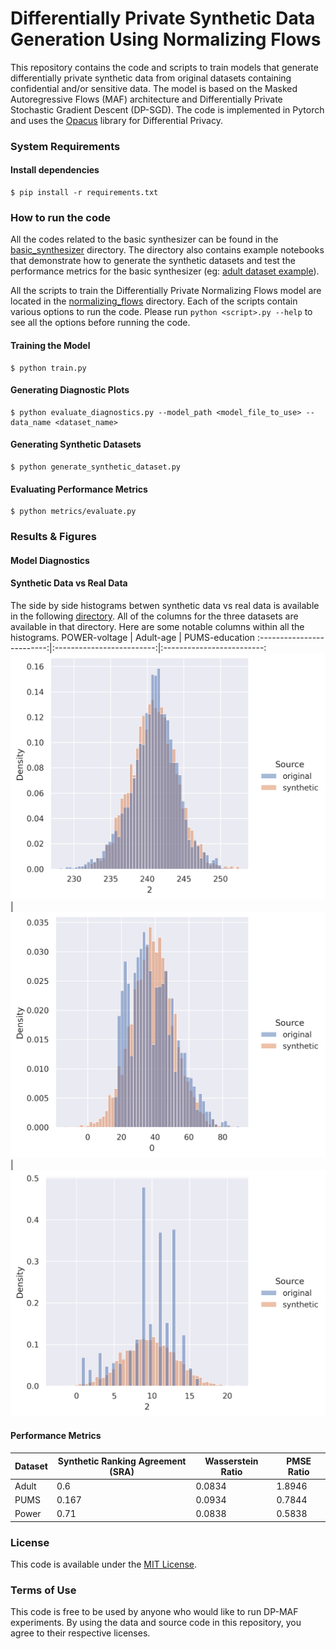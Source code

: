 # Differentially Private Synthetic Data Generation Using Normalizing Flows

This repository contains the code and scripts to train models that generate differentially private synthetic data from original datasets containing confidential and/or sensitive data. The model is based on the Masked Autoregressive Flows (MAF) architecture and Differentially Private Stochastic Gradient Descent (DP-SGD). The code is implemented in Pytorch and uses the [Opacus](https://opacus.ai/) library for Differential Privacy.

### System Requirements

#### Install dependencies

```
$ pip install -r requirements.txt
```

### How to run the code

All the codes related to the basic synthesizer can be found in the [basic_synthesizer](./basic_synthesizer) directory. The directory also contains example notebooks that demonstrate how to generate the synthetic datasets and test the performance metrics for the basic synthesizer (eg: [adult dataset example](./basic_synthesizer/adult_sample.ipynb)).

All the scripts to train the Differentially Private Normalizing Flows model are located in the [normalizing_flows](./normalizing_flows) directory.
Each of the scripts contain various options to run the code. Please run `python <script>.py --help` to see all the options before running the code.

#### Training the Model

```
$ python train.py
```

#### Generating Diagnostic Plots

```
$ python evaluate_diagnostics.py --model_path <model_file_to_use> --data_name <dataset_name>
```

#### Generating Synthetic Datasets

```
$ python generate_synthetic_dataset.py
```

#### Evaluating Performance Metrics

```
$ python metrics/evaluate.py
```

### Results & Figures

#### Model Diagnostics

#### Synthetic Data vs Real Data

The side by side histograms betwen synthetic data vs real data is available in the following [directory](/normalizing_flows/figs/subset_dp_models/histograms_real_vs_synth). All of the columns for the three datasets are available in that directory. Here are some notable columns within all the histograms.
POWER-voltage             |  Adult-age          |  PUMS-education
:-------------------------:|:-------------------------:|:-------------------------:
![](normalizing_flows/figs/subset_dp_models/histograms_real_vs_synth/power_2.png)  |  ![](normalizing_flows/figs/subset_dp_models/histograms_real_vs_synth/adult_0.png)  | ![](normalizing_flows/figs/subset_dp_models/histograms_real_vs_synth/pums_2.png)


#### Performance Metrics

| Dataset | Synthetic Ranking Agreement (SRA) | Wasserstein Ratio | PMSE Ratio |
|--------|-------------|--------|-------------|
| Adult | 0.6 | 0.0834 | 1.8946 |
| PUMS | 0.167 | 0.0934 | 0.7844 |
| Power | 0.71| 0.0838 | 0.5838 |


### License
This code is available under the [MIT License](./LICENSE).

### Terms of Use
This code is free to be used by anyone who would like to run DP-MAF experiments. By using the data and source code in this repository, you agree to their respective licenses. 
